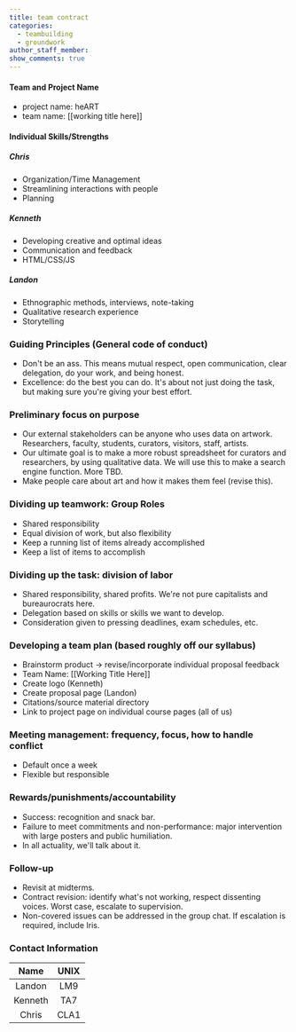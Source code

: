 ```yaml
---
title: team contract
categories:
  - teambuilding
  - groundwork
author_staff_member: 
show_comments: true 
---
```

#### Team and Project Name
* project name: heART
* team name: [[working title here]]

#### Individual Skills/Strengths
##### Chris
* Organization/Time Management
* Streamlining interactions with people
* Planning
##### Kenneth
* Developing creative and optimal ideas
* Communication and feedback
* HTML/CSS/JS
##### Landon
* Ethnographic methods, interviews, note-taking
* Qualitative research experience
* Storytelling

### Guiding Principles (General code of conduct)
* Don't be an ass. This means mutual respect, open communication, clear delegation, do your work, and being honest. 
* Excellence: do the best you can do. It's about not just doing the task, but making sure you're giving your best effort. 

### Preliminary focus on purpose
* Our external stakeholders can be anyone who uses data on artwork. Researchers, faculty, students, curators, visitors, staff, artists.  
* Our ultimate goal is to make a more robust spreadsheet for curators and researchers, by using qualitative data. We will use this to make a search engine function. More TBD. 
* Make people care about art and how it makes them feel (revise this). 

### Dividing up teamwork: Group Roles
* Shared responsibility
* Equal division of work, but also flexibility
* Keep a running list of items already accomplished
* Keep a list of items to accomplish

### Dividing up the task: division of labor
* Shared responsibility, shared profits. We're not pure capitalists and bureaurocrats here.
* Delegation based on skills or skills we want to develop. 
* Consideration given to pressing deadlines, exam schedules, etc. 

### Developing a team plan (based roughly off our syllabus) 
* Brainstorm product -> revise/incorporate individual proposal feedback 
* Team Name: [[Working Title Here]] 
* Create logo (Kenneth)
* Create proposal page (Landon)
* Citations/source material directory
* Link to project page on individual course pages (all of us)

### Meeting management: frequency, focus, how to handle conflict
* Default once a week
* Flexible but responsible

### Rewards/punishments/accountability
* Success: recognition and snack bar. 
* Failure to meet commitments and non-performance: major intervention with large posters and public humiliation. 
* In all actuality, we'll talk about it. 

### Follow-up
* Revisit at midterms.
* Contract revision: identify what's not working, respect dissenting voices. Worst case, escalate to supervision. 
* Non-covered issues can be addressed in the group chat. If escalation is required, include Iris. 

### Contact Information

| Name       | UNIX  |
|:----------:|:-----:|
| Landon     | LM9   |
| Kenneth    | TA7   |
| Chris      | CLA1  |
